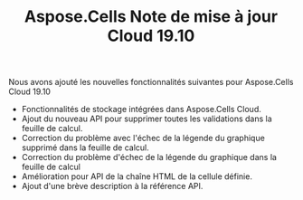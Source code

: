 ﻿---
title: Aspose.Cells Note de mise à jour Cloud 19.10
second_title: Aspose.Cells Cloud Documen
type: docs
url: /fr/aspose-cells-cloud-19-10-release-notes/
description: Aspose.Cells Cloud prend en charge Excel pour créer, convertir, fusionner, diviser, protéger, opération d'objet interne, etc.
weight: 30
---
Nous avons ajouté les nouvelles fonctionnalités suivantes pour Aspose.Cells Cloud 19.10

- Fonctionnalités de stockage intégrées dans Aspose.Cells Cloud.
- Ajout du nouveau API pour supprimer toutes les validations dans la feuille de calcul.
- Correction du problème avec l'échec de la légende du graphique supprimé dans la feuille de calcul.
- Correction du problème d'échec de la légende du graphique dans la feuille de calcul
- Amélioration pour API de la chaîne HTML de la cellule définie.
- Ajout d'une brève description à la référence API.
